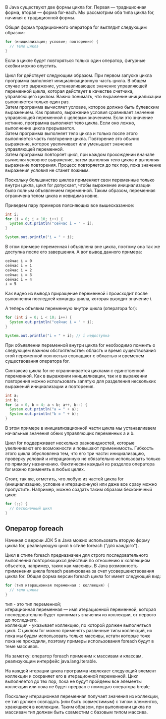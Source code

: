 В Java существуют две формы цикла for. Первая — традиционная форма, вторая — форма for-each. Мы рассмотрим оба типа цикла for, начиная с традиционной формы.

Общая форма традиционного оператора for выглядит следующим образом:
```java
for (инициализация; условие; повторение) {
  // тело цикла
}
```
Если в цикле будет повторяться только один оператор, фигурные скобки можно опустить.

Цикл for действует следующим образом. При первом запуске цикла программа выполняет инициализационную часть цикла. В общем случае это выражение, устанавливающее значение управляющей переменной цикла, которая действует в качестве счетчика, управляющего циклом. Важно понимать, что выражение инициализации выполняется только один раз.  
Затем программа вычисляет условие, которое должно быть булевским выражением. Как правило, выражение условия сравнивает значение управляющей переменной с целевым значением. Если это значение истинно, программа выполняет тело цикла. Если оно ложно, выполнение цикла прерывается.  
Затем программа выполняет тело цикла и только после этого выполняется часть повторение цикла. Повторение это обычно выражение, которое увеличивает или уменьшает значение управляющей переменной.  
Затем программа повторяет цикл, при каждом прохождении вначале вычисляя условное выражение, затем выполняя тело цикла и выполняя выражение повторения. Процесс повторяется до тех пор, пока значение выражения условия не станет ложным.

Поскольку большинство циклов применяют свои переменные только внутри цикла, цикл for допускает, чтобы выражение инициализации было полным объявлением переменной. Таким образом, переменная ограничена телом цикла и невидима извне.

Приведем пару примеров поясняющих все вышесказанное:
```java
int i;
for (i = 0; i < 10; i++) {
  System.out.println("сейчас i = " + i);
}

System.out.println("i = " + i);
```
В этом примере переменная i объявлена вне цикла, поэтому она так же доступна после его завершения. А вот вывод данного примера:
```txt
сейчас i = 0
сейчас i = 1
сейчас i = 2
сейчас i = 3
сейчас i = 4
i = 5
```
Как видно из вывода приращение переменной i происходит после выполнения последней команды цикла, которая выводит значение i.

А теперь объявим переменную внутри цикла (оператора for):
```java
for (int i = 0; i < 10; i++) {
  System.out.println("сейчас i = " + i);
}

System.out.println("i = " + i); // i недоступна
```
При объявлении переменной внутри цикла for необходимо помнить о следующем важном обстоятельстве: область и время существования этой переменной полностью совпадают с областью и временем существования оператора for.

Синтаксис цикла for не ограничивается циклами с единственной переменной. Как в выражении инициализации, так и в выражении повторения можно использовать запятую для разделения нескольких выражений инициализации и повторения.
```java
int a;
int b;
for (a = 0, b = 4; a < b; a++, b--) {
  System.out.println("a = " + a);
  System.out.println("b = " + b);
}
```
В этом примере в инициализационной части цикла мы устанавливаем начальные значения обеих управляющих переменных a и b.

Цикл for поддерживает несколько разновидностей, которые увеличивают его возможности и повышают применимость. Гибкость этого цикла обусловлена тем, что его три части: инициализацию, проверку условий и итерационную не обязательно использовать только по прямому назначению. Фактически каждый из разделов оператора for можно применять в любых целях.

Стоит, так же, отметить, что любую из частей цикла for (инициализацию, условие и итерационную) или даже все сразу можно пропустить. Например, можно создать таким образом бесконечный цикл:
```java
for (;;) {
  // бесконечный цикл
}
```

## Оператор foreach
Начиная с версии JDK 5 в Java можно использовать вторую форму цикла for, реализующую цикл в стиле foreach ("для каждого"). 

Цикл в стиле foreach предназначен для строго последовательного выполнения повторяющихся действий по отношению к коллекциям объектов, например, таких как массивы. В Java возможность применения цикла foreach реализована за счет усовершенствования цикла for.  Общая форма версии foreach цикла for имеет следующий вид:
```java
for (тип итерационная переменная : коллекция) {
  // тело цикла
}
```
тип - это тип переменной;  
итерационная переменная — имя итерационной переменной, которая последовательно будет принимать значения из коллекции, от первого до последнего.  
коллекция - указывает коллекцию, по которой должен выполняться цикл. С циклом for можно применять различные типы коллекций, но пока мы будем использовать только массивы, кстати которые тоже пока не проходили, поэтому примеры использования foreach будут в теме массивов.

На заметку: оператор foreach применим к массивам и классам, реализующим интерфейс java.lang.Iterable.

На каждой итерации цикла программа извлекает следующий элемент коллекции и сохраняет его в итерационной переменной. Цикл выполняется до тех пор, пока не будут пройдены все элементы коллекции или пока не будет прерван с помощью оператора break;

Поскольку итерационная переменная получает значения из коллекции, ее тип должен совпадать (или быть совместимым) с типом элементов, хранящихся в коллекции. Таким образом, при выполнении цикла по массивам тип должен быть совместим с базовым типом массива.
